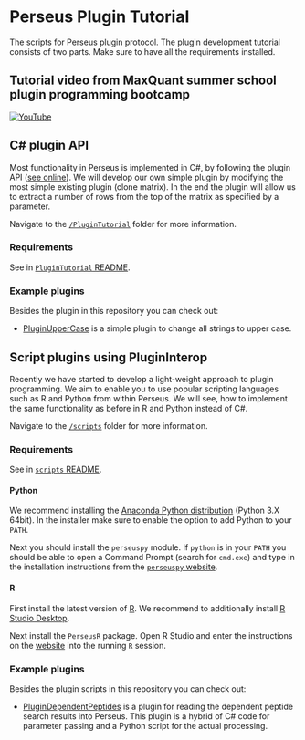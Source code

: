﻿# Perseus Plugin Tutorial

The scripts for Perseus plugin protocol.
The plugin development tutorial consists of two parts. Make sure
to have all the requirements installed.

## Tutorial video from MaxQuant summer school plugin programming bootcamp

[![YouTube](http://img.youtube.com/vi/-3oq9e_92lc/0.jpg)](http://www.youtube.com/watch?v=-3oq9e_92lc)

## C# plugin API

Most functionality in Perseus is implemented in C#, by following the plugin API
([see online](https://github.com/jurgencox/perseus-plugins)).
We will develop our own simple plugin by modifying the most simple existing plugin (clone matrix).
In the end the plugin will allow us to extract a number of rows from the top of the matrix as specified
by a parameter.

Navigate to the [`/PluginTutorial`](PluginTutorial) folder for more information.

### Requirements

See in [`PluginTutorial` README](PluginTutorial#requirements).

### Example plugins

Besides the plugin in this repository you can check out:

* [PluginUpperCase](https://github.com/cox-labs/PluginUpperCase) is a simple plugin to change all strings to upper case.

## Script plugins using PluginInterop

Recently we have started to develop a light-weight approach to plugin programming.
We aim to enable you to use popular scripting languages such as R and Python
from within Perseus. We will see, how to implement the same functionality as before
in R and Python instead of C#.

Navigate to the [`/scripts`](scripts) folder for more information.

### Requirements

See in [`scripts` README](/scripts#requirements--installation).

#### Python

We recommend installing the [Anaconda Python distribution](https://www.continuum.io/downloads)
(Python 3.X 64bit). In the installer make sure to enable the option to add Python to your
`PATH`.

Next you should install the `perseuspy` module.
If `python` is in your `PATH` you should be able to open a Command Prompt (search for `cmd.exe`) and
type in the installation instructions from the [`perseuspy` website](https://github.com/cox-labs/perseuspy).

#### R

First install the latest version of [R](https://cran.rstudio.com/bin/windows/base/). We recommend
to additionally install [R Studio Desktop](https://www.rstudio.com/products/rstudio/download/).

Next install the `PerseusR` package. Open R Studio and enter the instructions on the [website](https://github.com/cox-labs/perseusr) into the running `R` session.

### Example plugins

Besides the plugin scripts in this repository you can check out:

* [PluginDependentPeptides](https://github.com/cox-labs/PluginDependentPeptides) is a plugin for reading the dependent peptide search
  results into Perseus. This plugin is a hybrid of C# code for parameter passing and a Python script for the actual processing.
